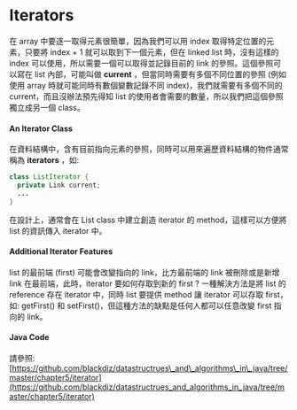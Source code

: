 # Iterators

在 array 中要逐一取得元素很簡單，因為我們可以用 index 取得特定位置的元素，只要將 index + 1 就可以取到下一個元素，但在 linked list 時，沒有這樣的 index 可以使用，所以需要一個可以取得並記錄目前的 link 的參照。這個參照可以寫在 list 內部，可能叫做 **current** ，但當同時需要有多個不同位置的參照 \(例如使用 array 時就可能同時有數個變數記錄不同 index\)，我們就需要有多個不同的 current，而且沒辦法預先得知 list 的使用者會需要的數量，所以我們把這個參照獨立成另一個 class。

#### An Iterator Class

在資料結構中，含有目前指向元素的參照，同時可以用來遍歷資料結構的物件通常稱為 **iterators** ，如:

```java
class ListIterator {
  private Link current;
  ...
}
```

在設計上，通常會在 List class 中建立創造 iterator 的 method，這樣可以方便將 list 的資訊傳入 iterator 中。

#### Additional Iterator Features

list 的最前端 \(first\) 可能會改變指向的 link，比方最前端的 link 被刪除或是新增 link 在最前端，此時，iterator 要如何存取到新的 first ? 一種解決方法是將 list 的 reference 存在 iterator 中，同時 list 要提供 method 讓 iterator 可以存取 first，如: getFirst\(\) 和 setFirst\(\)，但這種方法的缺點是任何人都可以任意改變 first 指向的 link。

#### Java Code

請參照: [https://github.com/blackdiz/datastructrues\_and\_algorithms\_in\_java/tree/master/chapter5/iterator](https://github.com/blackdiz/datastructrues_and_algorithms_in_java/tree/master/chapter5/iterator)

